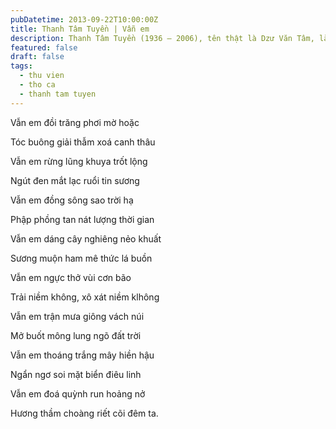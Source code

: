 ```yaml
---
pubDatetime: 2013-09-22T10:00:00Z
title: Thanh Tâm Tuyền | Vẫn em
description: Thanh Tâm Tuyền (1936 – 2006), tên thật là Dzư Văn Tâm, là một nhà thơ, nhà văn người Việt nổi tiếng, được biết đến với những cách tân thơ ca táo bạo.
featured: false
draft: false
tags:
  - thu vien
  - tho ca
  - thanh tam tuyen
---
```


Vẫn em đồi trăng phơi mờ hoặc

Tóc buông giải thẫm xoá canh thâu

Vẫn em rừng lũng khuya trốt lộng

Ngút đen mắt lạc ruổi tin sương

Vẫn em đồng sông sao trời hạ

Phập phồng tan nát lượng thời gian

Vẫn em dáng cây nghiêng nẻo khuất

Sương muộn ham mê thức lá buồn

Vẫn em ngực thở vùi cơn bão

Trải niềm không, xô xát niềm klhông

Vẫn em trận mưa giông vách núi

Mở buốt mông lung ngõ đất trời

Vẫn em thoáng trắng mây hiền hậu

Ngẩn ngơ soi mặt biển điêu linh

Vẫn em đoá quỳnh run hoảng nở

Hương thầm choàng riết cõi đêm ta.
